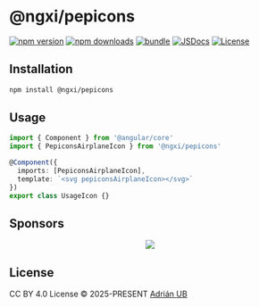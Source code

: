 # @ngxi/pepicons

[![npm version][npm-version-src]][npm-version-href]
[![npm downloads][npm-downloads-src]][npm-downloads-href]
[![bundle][bundle-src]][bundle-href]
[![JSDocs][jsdocs-src]][jsdocs-href]
[![License][license-src]][license-href]

## Installation

```sh
npm install @ngxi/pepicons
```

## Usage

```ts
import { Component } from '@angular/core'
import { PepiconsAirplaneIcon } from '@ngxi/pepicons'

@Component({
  imports: [PepiconsAirplaneIcon],
  template: `<svg pepiconsAirplaneIcon></svg>`
})
export class UsageIcon {}
```

## Sponsors

<p align="center">
  <a href="https://cdn.jsdelivr.net/gh/adrian-ub/static/sponsors.svg">
    <img src='https://cdn.jsdelivr.net/gh/adrian-ub/static/sponsors.svg'/>
  </a>
</p>

## License

CC BY 4.0 License © 2025-PRESENT [Adrián UB](https://github.com/adrian-ub)

<!-- Badges -->

[npm-version-src]: https://img.shields.io/npm/v/@ngxi/pepicons?style=flat&colorA=080f12&colorB=1fa669
[npm-version-href]: https://npmjs.com/package/@ngxi/pepicons
[npm-downloads-src]: https://img.shields.io/npm/dm/@ngxi/pepicons?style=flat&colorA=080f12&colorB=1fa669
[npm-downloads-href]: https://npmjs.com/package/@ngxi/pepicons
[bundle-src]: https://img.shields.io/bundlephobia/minzip/@ngxi/pepicons?style=flat&colorA=080f12&colorB=1fa669&label=minzip
[bundle-href]: https://bundlephobia.com/result?p=@ngxi/pepicons
[license-src]: https://img.shields.io/npm/l/@ngxi/pepicons?style=flat&colorA=080f12&colorB=1fa669
[license-href]: https://github.com/adrian-ub/ngxi/blob/main/LICENSE
[jsdocs-src]: https://img.shields.io/badge/jsdocs-reference-080f12?style=flat&colorA=080f12&colorB=1fa669
[jsdocs-href]: https://www.jsdocs.io/package/@ngxi/pepicons
